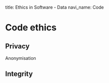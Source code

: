 title: Ethics in Software - Data
navi_name: Code 

# Code ethics

## Privacy

Anonymisation

## Integrity
